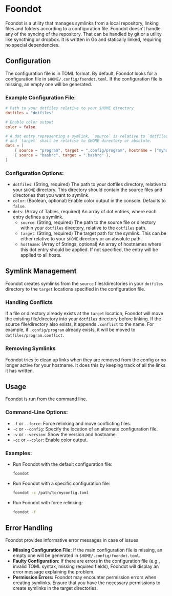 # Foondot

Foondot is a utility that manages symlinks from a local repository, linking files and folders according to a configuration file. Foondot doesn't handle any of the syncing of the repository. That can be handled by git or a utility like syncthing or dropbox.
It is written in Go and statically linked, requiring no special dependencies.

## Configuration

The configuration file is in TOML format. By default, Foondot looks for a configuration file in `$HOME/.config/foondot.toml`. If the configuration file is missing, an empty one will be generated.

### Example Configuration File:

```toml
# Path to your dotfiles relative to your $HOME directory
dotfiles = "dotfiles"

# Enable color output
color = false

# A dot entry representing a symlink, `source` is relative to `dotfiles`
# and `target` shall be relative to $HOME directory or absolute.
dots = [
    { source = "program", target = ".config/program", hostname = ["myhost"] },
    { source = "bashrc", target = ".bashrc" },
]
```

### Configuration Options:

- `dotfiles`: (String, required) The path to your dotfiles directory, relative to your `$HOME` directory. This directory should contain the source files and directories that you want to symlink.
- `color`: (Boolean, optional) Enable color output in the console. Defaults to `false`.
- `dots`: (Array of Tables, required) An array of dot entries, where each entry defines a symlink.
  - `source`: (String, required) The path to the source file or directory within your `dotfiles` directory, relative to the `dotfiles` path.
  - `target`: (String, required) The target path for the symlink. This can be either relative to your `$HOME` directory or an absolute path.
  - `hostname`: (Array of Strings, optional) An array of hostnames where this dot entry should be applied. If not specified, the entry will be applied to all hosts.

## Symlink Management

Foondot creates symlinks from the `source` files/directories in your `dotfiles` directory to the `target` locations specified in the configuration file.

### Handling Conflicts

If a file or directory already exists at the `target` location, Foondot will move the existing file/directory into your `dotfiles` directory before linking. If the source file/directory also exists, it appends `.conflict` to the name. For example, if `.config/program` already exists, it will be moved to `dotfiles/program.conflict`.

### Removing Symlinks

Foondot tries to clean up links when they are removed from the config or no longer active for your hostname. It does this by keeping track of all the links it has written.

## Usage

Foondot is run from the command line.

### Command-Line Options:

- `-f` or `--force`: Force relinking and move conflicting files.
- `-c` or `--config`: Specify the location of an alternate configuration file.
- `-v` or `--version`: Show the version and hostname.
- `-cc` or `--color`: Enable color output.

### Examples:

- Run Foondot with the default configuration file:

  ```bash
  foondot
  ```

- Run Foondot with a specific configuration file:

  ```bash
  foondot -c /path/to/myconfig.toml
  ```

- Run Foondot with force relinking:

  ```bash
  foondot -f
  ```

## Error Handling

Foondot provides informative error messages in case of issues.

- **Missing Configuration File:** If the main configuration file is missing, an empty one will be generated in `$HOME/.config/foondot.toml`.
- **Faulty Configuration:** If there are errors in the configuration file (e.g., invalid TOML syntax, missing required fields), Foondot will display an error message explaining the problem.
- **Permission Errors:** Foondot may encounter permission errors when creating symlinks. Ensure that you have the necessary permissions to create symlinks in the target directories.

